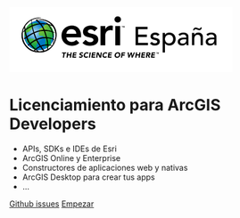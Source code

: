 ![logo](_media/logo.png)

# Licenciamiento para ArcGIS Developers

- APIs, SDKs e IDEs de Esri
- ArcGIS Online y Enterprise
- Constructores de aplicaciones web y nativas
- ArcGIS Desktop para crear tus apps
- ...

[Github issues](https://github.com/esri-es/licenciamiento-developers/issues)
[Empezar](#introducción)
